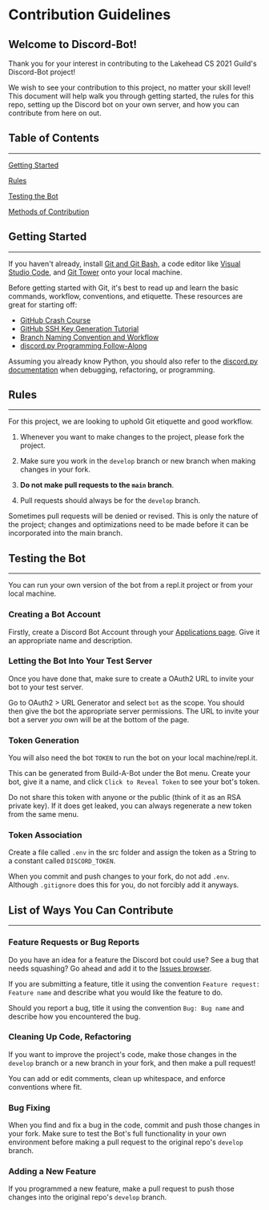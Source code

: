 # Contribution Guidelines

## Welcome to Discord-Bot!
Thank you for your interest in contributing to the Lakehead CS 2021 Guild's Discord-Bot project!

We wish to see your contribution to this project, no matter your skill level! This document will help walk you through getting started, the rules for this repo, setting up the Discord bot on your own server, and how you can contribute from here on out.

## Table of Contents
___
[Getting Started](#Getting-Started)

[Rules](#Rules)

[Testing the Bot](#Testing-the-Bot)

[Methods of Contribution](#List-of-Ways-You-Can-Contribute)


## Getting Started
___
If you haven't already, install [Git and Git Bash](https://git-scm.com/downloads), a code editor like [Visual Studio Code](https://code.visualstudio.com/), and [Git Tower](https://git-tower.com) onto your local machine.

Before getting started with Git, it's best to read up and learn the basic commands, workflow, conventions, and etiquette. These resources are great for starting off:

* [GitHub Crash Course](https://www.freecodecamp.org/news/git-and-github-crash-course/)
* [GitHub SSH Key Generation Tutorial](https://docs.github.com/en/authentication/connecting-to-github-with-ssh/generating-a-new-ssh-key-and-adding-it-to-the-ssh-agent)
* [Branch Naming Convention and Workflow](https://gist.github.com/digitaljhelms/4287848)
* [discord.py Programming Follow-Along](https://www.freecodecamp.org/news/create-a-discord-bot-with-python/)

Assuming you already know Python, you should also refer to the [discord.py documentation](https://discordpy.readthedocs.io/en/stable/ext/commands/) when debugging, refactoring, or programming.

## Rules
___
For this project, we are looking to uphold Git etiquette and good workflow.

1. Whenever you want to make changes to the project, please fork the project.

2. Make sure you work in the `develop` branch or new branch when making changes in your fork.
3. **Do not make pull requests to the `main` branch**.
4. Pull requests should always be for the `develop` branch.

Sometimes pull requests will be denied or revised. This is only the nature of the project; changes and optimizations need to be made before it can be incorporated into the main branch.

## Testing the Bot
___
You can run your own version of the bot from a repl.it project or from your local machine.

### Creating a Bot Account
Firstly, create a Discord Bot Account through your [Applications page](https://discord.com/developers/applications). Give it an appropriate name and description. 

### Letting the Bot Into Your Test Server
Once you have done that, make sure to create a OAuth2 URL to invite your bot to your test server.

Go to OAuth2 > URL Generator and select `bot` as the scope. You should then give the bot the appropriate server permissions. The URL to invite your bot a server _you_ own will be at the bottom of the page.

### Token Generation
You will also need the bot `TOKEN` to run the bot on your local machine/repl.it.

This can be generated from Build-A-Bot under the Bot menu.
Create your bot, give it a name, and click `Click to Reveal Token` to see your bot's token. 

Do not share this token with anyone or the public (think of it as an RSA private key). If it does get leaked, you can always regenerate a new token from the same menu. 

### Token Association
Create a file called `.env` in the src folder and assign the token as a String to a constant called `DISCORD_TOKEN`.

When you commit and push changes to your fork, do not add `.env`. Although `.gitignore` does this for you, do not forcibly add it anyways.


## List of Ways You Can Contribute
___
### Feature Requests or Bug Reports
Do you have an idea for a feature the Discord bot could use? See a bug that needs squashing? Go ahead and add it to the [Issues browser](https://github.com/Paulmski/Discord-Bot/issues).

If you are submitting a feature, title it using the convention `Feature request: Feature name` and describe what you would like the feature to do.

Should you report a bug, title it using the convention `Bug: Bug name` and describe how you encountered the bug.

### Cleaning Up Code, Refactoring
If you want to improve the project's code, make those changes in the `develop` branch or a new branch in your fork, and then make a pull request!

You can add or edit comments, clean up whitespace, and enforce conventions where fit.

### Bug Fixing
When you find and fix a bug in the code, commit and push those changes in your fork. Make sure to test the Bot's full functionality in your own environment before making a pull request to the original repo's `develop` branch.

### Adding a New Feature
If you programmed a new feature, make a pull request to push those changes into the original repo's `develop` branch.
